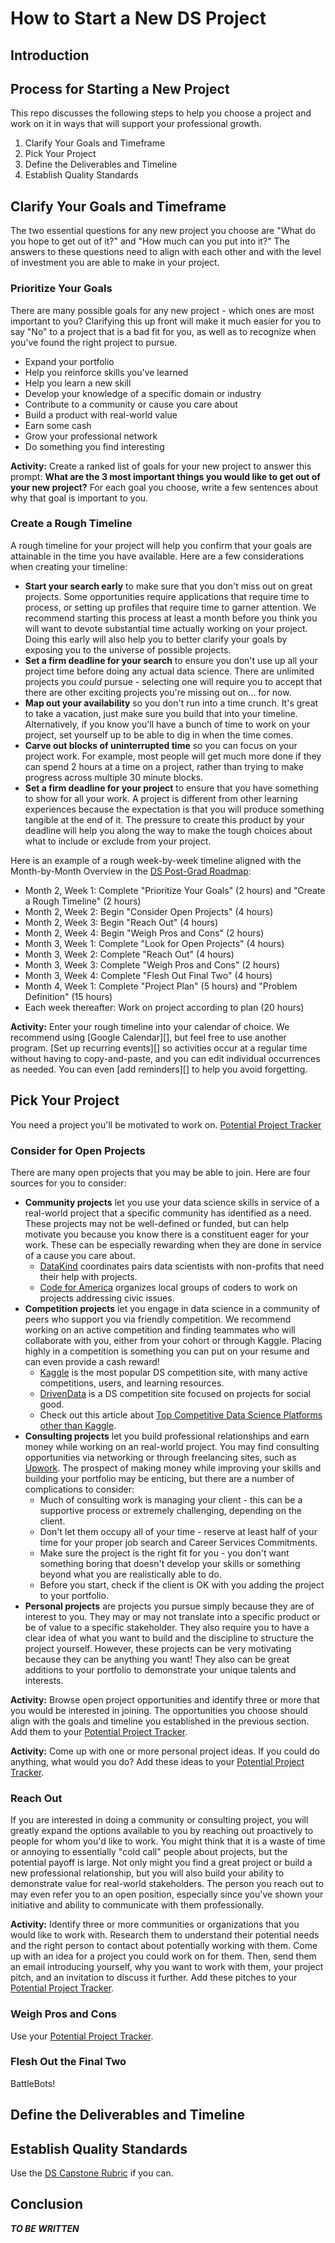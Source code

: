 # How to Start a New DS Project

## Introduction



## Process for Starting a New Project

This repo discusses the following steps to help you choose a project and work on it in ways that will support your professional growth.

1. Clarify Your Goals and Timeframe
2. Pick Your Project
3. Define the Deliverables and Timeline
4. Establish Quality Standards

## Clarify Your Goals and Timeframe

The two essential questions for any new project you choose are "What do you hope to get out of it?" and "How much can you put into it?" The answers to these questions need to align with each other and with the level of investment you are able to make in your project.

### Prioritize Your Goals

There are many possible goals for any new project - which ones are most important to you? Clarifying this up front will make it much easier for you to say "No" to a project that is a bad fit for you, as well as to recognize when you've found the right project to pursue.

- Expand your portfolio
- Help you reinforce skills you've learned
- Help you learn a new skill
- Develop your knowledge of a specific domain or industry
- Contribute to a community or cause you care about
- Build a product with real-world value
- Earn some cash
- Grow your professional network
- Do something you find interesting

**Activity:** Create a ranked list of goals for your new project to answer this prompt: **What are the 3 most important things you would like to get out of your new project?** For each goal you choose, write a few sentences about why that goal is important to you.

### Create a Rough Timeline

A rough timeline for your project will help you confirm that your goals are attainable in the time you have available. Here are a few considerations when creating your timeline:

- **Start your search early** to make sure that you don't miss out on great projects. Some opportunities require applications that require time to process, or setting up profiles that require time to garner attention. We recommend starting this process at least a month before you think you will want to devote substantial time actually working on your project. Doing this early will also help you to better clarify your goals by exposing you to the universe of possible projects.
- **Set a firm deadline for your search** to ensure you don't use up all your project time before doing any actual data science. There are unlimited projects you _could_ pursue - selecting one will require you to accept that there are other exciting projects you're missing out on... for now.
- **Map out your availability** so you don't run into a time crunch. It's great to take a vacation, just make sure you build that into your timeline. Alternatively, if you know you'll have a bunch of time to work on your project, set yourself up to be able to dig in when the time comes.
- **Carve out blocks of uninterrupted time** so you can focus on your project work. For example, most people will get much more done if they can spend 2 hours at a time on a project, rather than trying to make progress across multiple 30 minute blocks.
- **Set a firm deadline for your project** to ensure that you have something to show for all your work. A project is different from other learning experiences because the expectation is that you will produce something tangible at the end of it. The pressure to create this product by your deadline will help you along the way to make the tough choices about what to include or exclude from your project.

Here is an example of a rough week-by-week timeline aligned with the Month-by-Month Overview in the [DS Post-Grad Roadmap][]:

- Month 2, Week 1: Complete "Prioritize Your Goals" (2 hours) and "Create a Rough Timeline" (2 hours)
- Month 2, Week 2: Begin "Consider Open Projects" (4 hours)
- Month 2, Week 3: Begin "Reach Out" (4 hours)
- Month 2, Week 4: Begin "Weigh Pros and Cons" (2 hours)
- Month 3, Week 1: Complete "Look for Open Projects" (4 hours)
- Month 3, Week 2: Complete "Reach Out" (4 hours)
- Month 3, Week 3: Complete "Weigh Pros and Cons" (2 hours)
- Month 3, Week 4: Complete "Flesh Out Final Two" (4 hours)
- Month 4, Week 1: Complete "Project Plan" (5 hours) and "Problem Definition" (15 hours)
- Each week thereafter: Work on project according to plan (20 hours)

**Activity:** Enter your rough timeline into your calendar of choice. We recommend using [Google Calendar][], but feel free to use another program. [Set up recurring events][] so activities occur at a regular time without having to copy-and-paste, and you can edit individual occurrences as needed. You can even [add reminders][] to help you avoid forgetting.

## Pick Your Project

You need a project you'll be motivated to work on. [Potential Project Tracker][]

### Consider for Open Projects

There are many open projects that you may be able to join. Here are four sources for you to consider:

- **Community projects** let you use your data science skills in service of a real-world project that a specific community has identified as a need. These projects may not be well-defined or funded, but can help motivate you because you know there is a constituent eager for your work. These can be especially rewarding when they are done in service of a cause you care about.
  - [DataKind][] coordinates pairs data scientists with non-profits that need their help with projects.
  - [Code for America][] organizes local groups of coders to work on projects addressing civic issues.
- **Competition projects** let you engage in data science in a community of peers who support you via friendly competition. We recommend working on an active competition and finding teammates who will collaborate with you, either from your cohort or through Kaggle. Placing highly in a competition is something you can put on your resume and can even provide a cash reward!
  - [Kaggle][] is the most popular DS competition site, with many active competitions, users, and learning resources.
  - [DrivenData][] is a DS competition site focused on projects for social good.
  - Check out this article about [Top Competitive Data Science Platforms other than Kaggle][].  
- **Consulting projects** let you build professional relationships and earn money while working on an real-world project. You may find consulting opportunities via networking or through freelancing sites, such as [Upwork][]. The prospect of making money while improving your skills and building your portfolio may be enticing, but there are a number of complications to consider:
  - Much of consulting work is managing your client - this can be a supportive process or extremely challenging, depending on the client.
  - Don't let them occupy all of your time - reserve at least half of your time for your proper job search and Career Services Commitments.
  - Make sure the project is the right fit for you - you don't want something boring that doesn't develop your skills or something beyond what you are realistically able to do.
  - Before you start, check if the client is OK with you adding the project to your portfolio.
- **Personal projects** are projects you pursue simply because they are of interest to you. They may or may not translate into a specific product or be of value to a specific stakeholder. They also require you to have a clear idea of what you want to build and the discipline to structure the project yourself. However, these projects can be very motivating because they can be anything you want! They also can be great additions to your portfolio to demonstrate your unique talents and interests.

**Activity:** Browse open project opportunities and identify three or more that you would be interested in joining. The opportunities you choose should align with the goals and timeline you established in the previous section. Add them to your [Potential Project Tracker][].

**Activity:** Come up with one or more personal project ideas. If you could do anything, what would you do? Add these ideas to your [Potential Project Tracker][].

### Reach Out

If you are interested in doing a community or consulting project, you will greatly expand the options available to you by reaching out proactively to people for whom you'd like to work. You might think that it is a waste of time or annoying to essentially "cold call" people about projects, but the potential payoff is large. Not only might you find a great project or build a new professional relationship, but you will also build your ability to demonstrate value for real-world stakeholders. The person you reach out to may even refer you to an open position, especially since you've shown your initiative and ability to communicate with them professionally.

**Activity:** Identify three or more communities or organizations that you would like to work with. Research them to understand their potential needs and the right person to contact about potentially working with them. Come up with an idea for a project you could work on for them. Then, send them an email introducing yourself, why you want to work with them, your project pitch, and an invitation to discuss it further. Add these pitches to your [Potential Project Tracker][].

### Weigh Pros and Cons

Use your [Potential Project Tracker][].

### Flesh Out the Final Two

BattleBots!

## Define the Deliverables and Timeline

## Establish Quality Standards

Use the [DS Capstone Rubric][] if you can.

## Conclusion

***TO BE WRITTEN***

[DS Post-Grad Roadmap]: https://github.com/learn-co-curriculum/dsc-postgrad-roadmap
[Potential Project Tracker]: ***TBD***
[DataKind]: https://www.datakind.org/
[Code for America]: https://brigade.codeforamerica.org/about
[Kaggle]: https://www.kaggle.com/
[Top Competitive Data Science Platforms other than Kaggle]: https://towardsdatascience.com/top-competitive-data-science-platforms-other-than-kaggle-2995e9dad93c
[DrivenData]: https://www.drivendata.org/
[Upwork]: https://www.upwork.com/
[DS Capstone Rubric]: https://docs.google.com/spreadsheets/d/1YUC5_QVu8BEd7xBJumzspH40-KuJtL9KQInQYXGi5bE/edit#gid=0
